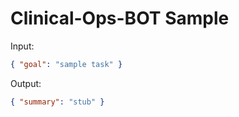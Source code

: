 # Clinical-Ops-BOT Sample

Input:

```json
{ "goal": "sample task" }
```

Output:

```json
{ "summary": "stub" }
```
